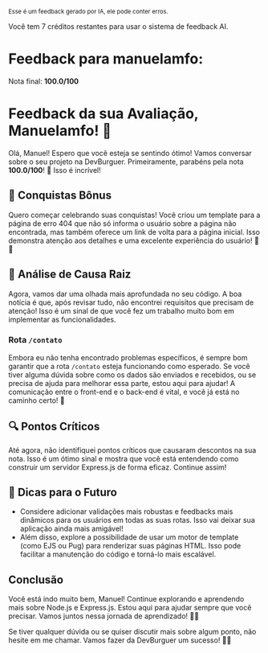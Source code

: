 <sup>Esse é um feedback gerado por IA, ele pode conter erros.</sup>

Você tem 7 créditos restantes para usar o sistema de feedback AI.

# Feedback para manuelamfo:

Nota final: **100.0/100**

# Feedback da sua Avaliação, Manuelamfo! 🚀

Olá, Manuel! Espero que você esteja se sentindo ótimo! Vamos conversar sobre o seu projeto na DevBurguer. Primeiramente, parabéns pela nota **100.0/100**! 🎉 Isso é incrível!

## 🎉 Conquistas Bônus
Quero começar celebrando suas conquistas! Você criou um template para a página de erro 404 que não só informa o usuário sobre a página não encontrada, mas também oferece um link de volta para a página inicial. Isso demonstra atenção aos detalhes e uma excelente experiência do usuário! 👏👏

## 🧐 Análise de Causa Raiz
Agora, vamos dar uma olhada mais aprofundada no seu código. A boa notícia é que, após revisar tudo, não encontrei requisitos que precisam de atenção! Isso é um sinal de que você fez um trabalho muito bom em implementar as funcionalidades.

### Rota `/contato` 
Embora eu não tenha encontrado problemas específicos, é sempre bom garantir que a rota `/contato` esteja funcionando como esperado. Se você tiver alguma dúvida sobre como os dados são enviados e recebidos, ou se precisa de ajuda para melhorar essa parte, estou aqui para ajudar! A comunicação entre o front-end e o back-end é vital, e você já está no caminho certo! 🚀

## 🔍 Pontos Críticos
Até agora, não identifiquei pontos críticos que causaram descontos na sua nota. Isso é um ótimo sinal e mostra que você está entendendo como construir um servidor Express.js de forma eficaz. Continue assim!

## 🌟 Dicas para o Futuro
- Considere adicionar validações mais robustas e feedbacks mais dinâmicos para os usuários em todas as suas rotas. Isso vai deixar sua aplicação ainda mais amigável! 
- Além disso, explore a possibilidade de usar um motor de template (como EJS ou Pug) para renderizar suas páginas HTML. Isso pode facilitar a manutenção do código e torná-lo mais escalável.

## Conclusão
Você está indo muito bem, Manuel! Continue explorando e aprendendo mais sobre Node.js e Express.js. Estou aqui para ajudar sempre que você precisar. Vamos juntos nessa jornada de aprendizado! 💪✨

Se tiver qualquer dúvida ou se quiser discutir mais sobre algum ponto, não hesite em me chamar. Vamos fazer da DevBurguer um sucesso! 🍔🚀